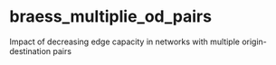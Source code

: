# braess_multiplie_od_pairs
Impact of decreasing edge capacity in networks with multiple origin-destination pairs
